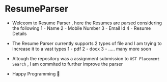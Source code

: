 # ResumeParser

- Welceom to Resume Parser , here the Resumes are parsed considering the following
  1 - Name
  2 - Mobile Number
  3 - Email Id
  4 - Resume Details
  
- The Resume Parser currently supports 2 types of file and I am trying to increase it to a vast types
  1 - pdf
  2 - docx
  3 - ..... many more soon

- Altough the repository was a assignment submission to `OST Placement Search` , I am commited to further improve the parser

- Happy Programming 💪
